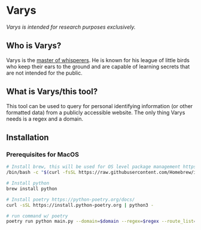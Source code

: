 # Varys
_Varys is intended for research purposes exclusively._

## Who is Varys?
Varys is the [master of whisperers](https://iceandfire.fandom.com/wiki/Varys). He is known for his league of little birds who keep their ears to the ground and are capable of learning secrets that are not intended for the public. 

## What is Varys/this tool? 
This tool can be used to query for personal identifying information (or other formatted data) from a publicly accessible website. The only thing Varys needs is a regex and a domain.

## Installation

### Prerequisites for MacOS
```bash
# Install brew, this will be used for OS level package management https://brew.sh/
/bin/bash -c "$(curl -fsSL https://raw.githubusercontent.com/Homebrew/install/HEAD/install.sh)"

# Install python
brew install python

# Install poetry https://python-poetry.org/docs/
curl -sSL https://install.python-poetry.org | python3 -

# run command w/ poetry
poetry run python main.py --domain=$domain --regex=$regex --route_list='./config/default.txt' --verbose
```

